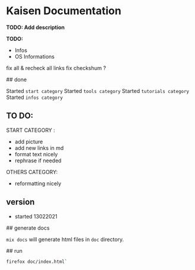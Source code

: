# Kaisen Documentation

**TODO: Add description**

**TODO:**  

- Infos
- OS Informations

fix all & recheck all links
fix checkshum ?

## done

Started `start category` 
Started `tools category`
Started `tutorials category`
Started `infos category`

## TO DO:

START CATEGORY :  
- add picture  
- add new links in md  
- format text nicely  
- rephrase if needed  

OTHERS CATEGORY:
- reformatting nicely

## version

- started 13022021  

## generate docs

`mix docs` will generate html files in `doc` directory.  

## run

```bash
firefox doc/index.html`
```

